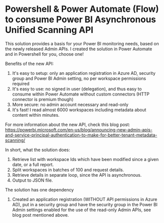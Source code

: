 # Powershell & Power Automate (Flow) to consume Power BI Asynchronous Unified Scanning API
This solution provides a basis for your Power BI monitoring needs, based on the newly released Admin APIs. I created the solution in Power Automate and in Powershell for you, choose one!

Benefits of the new API:
1) It's easy to setup: only an application registration in Azure AD, security group and Power BI Admin setting, no per workspace permissions required
2) It's easy to use: no signed in user (delegation), and thus easy to consume within Power Automate without custom connectors (HTTP connector is premium though)
3) More secure: no admin account necessary and read-only
4) It's fast! I read almost 6000 workspaces including metadata about content within minutes.

For more information about the new API, check this blog post:
https://powerbi.microsoft.com/en-us/blog/announcing-new-admin-apis-and-service-principal-authentication-to-make-for-better-tenant-metadata-scanning/

In short, what the solution does:

1) Retrieve list with workspace Ids which have been modified since a given date, or a full report.
2) Split workspaces in batches of 100 and request details. 
3) Retrieve details in separate loop, since the API is asynchronous.
4) Output to JSON file.

The solution has one dependency
1) Created an application registration (WITHOUT API permissions in Azure AD), put in a security group and have the security group in the Power BI Admin settings enabled for the use of the read-only Admin APIs, see blog post mentioned above.
